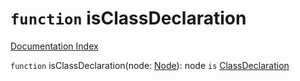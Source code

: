# `function` isClassDeclaration

[Documentation Index](../README.md)

`function` isClassDeclaration(node: [Node](../interface.Node/README.md)): node `is` [ClassDeclaration](../interface.ClassDeclaration/README.md)

